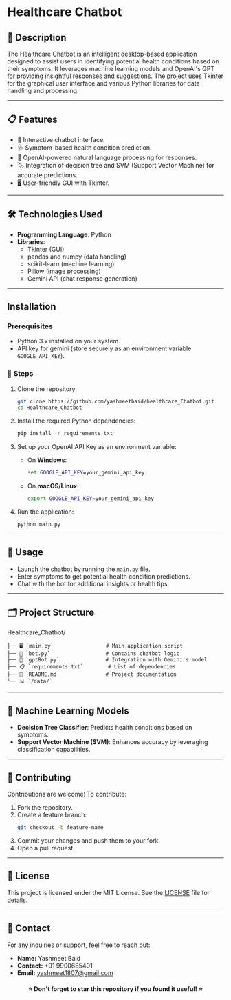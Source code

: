 # **Healthcare Chatbot**

## 🌟 **Description**
The Healthcare Chatbot is an intelligent desktop-based application designed to assist users in identifying potential health conditions based on their symptoms. It leverages machine learning models and OpenAI's GPT for providing insightful responses and suggestions. The project uses Tkinter for the graphical user interface and various Python libraries for data handling and processing.

---

## 📋 **Features**
- 🤖 Interactive chatbot interface.
- 🩺 Symptom-based health condition prediction.
- 🧠 OpenAI-powered natural language processing for responses.
- 🏷️ Integration of decision tree and SVM (Support Vector Machine) for accurate predictions.
- 🖥️ User-friendly GUI with Tkinter.


---

## 🛠️ **Technologies Used**
- **Programming Language**: Python
- **Libraries**:
  - Tkinter (GUI)
  - pandas and numpy (data handling)
  - scikit-learn (machine learning)
  - Pillow (image processing)
  - Gemini API (chat response generation)

---

## **Installation**

### **Prerequisites**
- Python 3.x installed on your system.
- API key for gemini (store securely as an environment variable `GOOGLE_API_KEY`).

### 🚀 **Steps**
1. Clone the repository:
   ```bash
   git clone https://github.com/yashmeetbaid/healthcare_Chatbot.git
   cd Healthcare_Chatbot
   ```

2. Install the required Python dependencies:
   ```bash
   pip install -r requirements.txt
   ```

3. Set up your OpenAI API Key as an environment variable:
   - On **Windows**:
     ```cmd
     set GOOGLE_API_KEY=your_gemini_api_key
     ```
   - On **macOS/Linux**:
     ```bash
     export GOOGLE_API_KEY=your_gemini_api_key
     ```

4. Run the application:
   ```bash
   python main.py
   ```

---

## 📝 **Usage**
- Launch the chatbot by running the `main.py` file.
- Enter symptoms to get potential health condition predictions.
- Chat with the bot for additional insights or health tips.

---

## 🗂️ **Project Structure**

Healthcare_Chatbot/
```
├── 🖥️ `main.py`                 # Main application script
├── 🤖 `bot.py`                  # Contains chatbot logic
├── 🧠 `gptBot.py`               # Integration with Gemini's model
├── 📋 `requirements.txt`        # List of dependencies
├── 📄 `README.md`               # Project documentation
└── 📊 `/data/`
```

---

## 🤖 **Machine Learning Models**
- **Decision Tree Classifier**: Predicts health conditions based on symptoms.
- **Support Vector Machine (SVM)**: Enhances accuracy by leveraging classification capabilities.

---

## 🤝 **Contributing**
Contributions are welcome! To contribute:
1. Fork the repository.
2. Create a feature branch:
   ```bash
   git checkout -b feature-name
   ```
3. Commit your changes and push them to your fork.
4. Open a pull request.

---

##  📝 **License**
This project is licensed under the MIT License. See the [LICENSE](LICENSE) file for details.

---
## 📧 Contact

For any inquiries or support, feel free to reach out:

- **Name:** Yashmeet Baid
- **Contact:** +91 9900685401
- **Email:** [yashmeet1807@gmail.com](mailto:yashmeet1807@gmail.com)

<div align="center"> 
  <h4>⭐ Don't forget to star this repository if you found it useful! ⭐</h4> 
</div>
